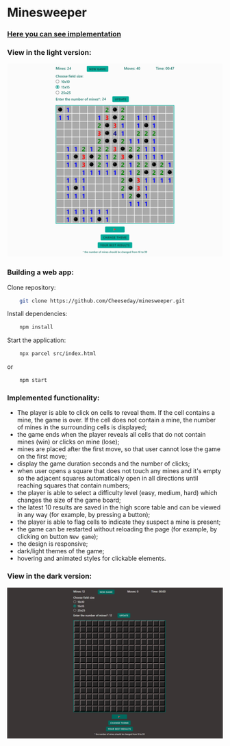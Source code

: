 # Minesweeper

### [Here you can see implementation](https://cheeseday.github.io/minesweeper/src/index.html)

### View in the light version:

<kbd>![screenshot](assets/completed_game.png)</kbd>

### Building a web app:

Clone repository:
```sh
    git clone https://github.com/Cheeseday/minesweeper.git
```

Install dependencies:
```sh
    npm install
```

Start the application:
```sh
    npx parcel src/index.html
```

or

```sh
    npm start
``` 

### Implemented functionality:

- The player is able to click on cells to reveal them. If the cell contains a mine, the game is over. If the cell does not contain a mine, the number of mines in the surrounding cells is displayed;
- the game ends when the player reveals all cells that do not contain mines (win) or clicks on mine (lose);
- mines are placed after the first move, so that user cannot lose the game on the first move;
- display the game duration seconds and the number of clicks;
- when user opens a square that does not touch any mines and  it's empty so the adjacent squares automatically open in all directions until reaching squares that contain numbers;
- the player is able to select a difficulty level (easy, medium, hard) which changes the size of the game board;
- the latest 10 results are saved in the high score table and can be viewed in any way (for example, by pressing a button);
- the player is able to flag cells to indicate they suspect a mine is present;
- the game can be restarted without reloading the page (for example, by clicking on button `New game`);
- the design is responsive;
- dark/light themes of the game;
- hovering and animated styles for clickable elements.

### View in the dark version:

<kbd>![screenshot](assets/dark_theme_view.png)</kbd>